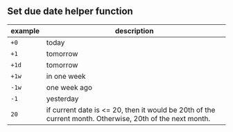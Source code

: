 ## Set due date helper function

example | description
--- | ---
`+0`|today
`+1`|tomorrow
`+1d`|tomorrow
`+1w`|in one week
`-1w`|one week ago
`-1`|yesterday
`20`|if current date is <= 20, then it would be 20th of the current month. Otherwise, 20th of the next month.
